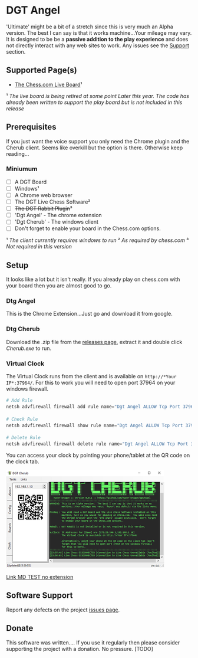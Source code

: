 # DGT Angel

'Ultimate' might be a bit of a stretch since this is very much an Alpha version.  The best I can say is that it works machine...Your mileage may vary.  It is designed to be be a **passive addition to the play experience** and does not directly interact with any web sites to work.  Any issues see the [Support](#Support) section.

## Supported Page(s)

- [The Chess.com Live Board](https://www.chess.com/live)¹

¹ *The live board is being retired at some point Later this year.  The code has already been written to support the play board but is not included in this release*

## Prerequisites

If you just want the voice support you only need the Chrome plugin and the Cherub client.  Seems like overkill but the option is there. Otherwise keep reading...

### Miniumum

- [ ] A DGT Board
- [ ] Windows¹
- [ ] A Chrome web browser
- [ ] The DGT Live Chess Software²
- [ ] ~~The DGT Rabbit Plugin~~³
- [ ] 'Dgt Angel' - The chrome extension
- [ ] 'Dgt Cherub' - The windows client  
- [ ] Don't forget to enable your board in the Chess.com options.

¹ *The client currently requires windows to run*
² *As required by chess.com*
³ *Not required in this version*

## Setup

It looks like a lot but it isn't really.  If you already play on chess.com with your board then you are almost good to go.

### Dtg Angel

This is the Chrome Extension...Just go and download it from google.

### Dtg Cherub

Download the .zip file from the [releases page](https://github.com/Hyper-Dragon/DgtAngel/releases), extract it and double click *Cherub.exe* to run.

### Virtual Clock

The Virtual Clock runs from the client and is available on `http://*Your IP*:37964/`.  For this to work you will need to open port 37964 on your windows firewall.

``` PowerShell
# Add Rule
netsh advfirewall firewall add rule name="Dgt Angel ALLOW Tcp Port 37964" dir=in action=allow protocol=TCP localport=37964

# Check Rule
netsh advfirewall firewall show rule name="Dgt Angel ALLOW Tcp Port 37964"

# Delete Rule
netsh advfirewall firewall delete rule name="Dgt Angel ALLOW Tcp Port 37964"
```

You can access your clock by pointing your phone/tablet at the QR code on the clock tab.

![QR Code](assets/images/Help-QrCode.png "Use the QR Code")

[Link MD TEST no extension](about)

## Software Support

Report any defects on the project [issues page](https://github.com/Hyper-Dragon/DgtAngel/issues/new/choose).

## Donate

This software was written.... If you use it regularly then please consider supporting the project with a donation.  No pressure.
[TODO]